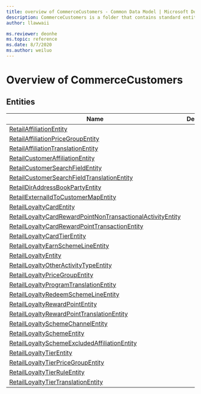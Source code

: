 ```yaml
---
title: overview of CommerceCustomers - Common Data Model | Microsoft Docs
description: CommerceCustomers is a folder that contains standard entities related to the Common Data Model.
author: llawwaii

ms.reviewer: deonhe
ms.topic: reference
ms.date: 8/7/2020
ms.author: weiluo
---
```


# Overview of CommerceCustomers


## Entities

|Name|Description|
|---|---|
|[RetailAffiliationEntity](RetailAffiliationEntity.md)||
|[RetailAffiliationPriceGroupEntity](RetailAffiliationPriceGroupEntity.md)||
|[RetailAffiliationTranslationEntity](RetailAffiliationTranslationEntity.md)||
|[RetailCustomerAffiliationEntity](RetailCustomerAffiliationEntity.md)||
|[RetailCustomerSearchFieldEntity](RetailCustomerSearchFieldEntity.md)||
|[RetailCustomerSearchFieldTranslationEntity](RetailCustomerSearchFieldTranslationEntity.md)||
|[RetailDirAddressBookPartyEntity](RetailDirAddressBookPartyEntity.md)||
|[RetailExternalIdToCustomerMapEntity](RetailExternalIdToCustomerMapEntity.md)||
|[RetailLoyaltyCardEntity](RetailLoyaltyCardEntity.md)||
|[RetailLoyaltyCardRewardPointNonTransactionalActivityEntity](RetailLoyaltyCardRewardPointNonTransactionalActivityEntity.md)||
|[RetailLoyaltyCardRewardPointTransactionEntity](RetailLoyaltyCardRewardPointTransactionEntity.md)||
|[RetailLoyaltyCardTierEntity](RetailLoyaltyCardTierEntity.md)||
|[RetailLoyaltyEarnSchemeLineEntity](RetailLoyaltyEarnSchemeLineEntity.md)||
|[RetailLoyaltyEntity](RetailLoyaltyEntity.md)||
|[RetailLoyaltyOtherActivityTypeEntity](RetailLoyaltyOtherActivityTypeEntity.md)||
|[RetailLoyaltyPriceGroupEntity](RetailLoyaltyPriceGroupEntity.md)||
|[RetailLoyaltyProgramTranslationEntity](RetailLoyaltyProgramTranslationEntity.md)||
|[RetailLoyaltyRedeemSchemeLineEntity](RetailLoyaltyRedeemSchemeLineEntity.md)||
|[RetailLoyaltyRewardPointEntity](RetailLoyaltyRewardPointEntity.md)||
|[RetailLoyaltyRewardPointTranslationEntity](RetailLoyaltyRewardPointTranslationEntity.md)||
|[RetailLoyaltySchemeChannelEntity](RetailLoyaltySchemeChannelEntity.md)||
|[RetailLoyaltySchemeEntity](RetailLoyaltySchemeEntity.md)||
|[RetailLoyaltySchemeExcludedAffiliationEntity](RetailLoyaltySchemeExcludedAffiliationEntity.md)||
|[RetailLoyaltyTierEntity](RetailLoyaltyTierEntity.md)||
|[RetailLoyaltyTierPriceGroupEntity](RetailLoyaltyTierPriceGroupEntity.md)||
|[RetailLoyaltyTierRuleEntity](RetailLoyaltyTierRuleEntity.md)||
|[RetailLoyaltyTierTranslationEntity](RetailLoyaltyTierTranslationEntity.md)||
